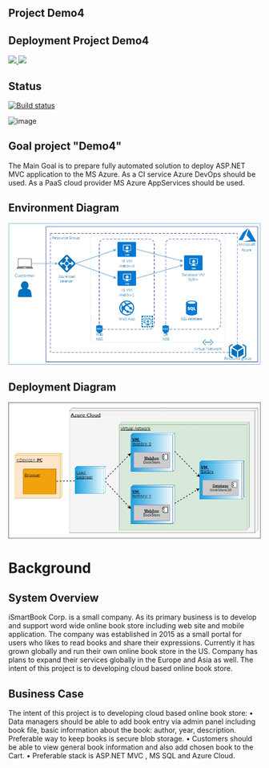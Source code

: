 ## Project Demo4


## Deployment Project Demo4
<a href="https://portal.azure.com/#create/Microsoft.Template/uri/https%3A%2F%2Fraw.githubusercontent.com%2Fvitalidn%2FDemo4%2Fmaster%2FARMTemplate%2Fazuredeploy.json" target="_blank">
    <img src="http://azuredeploy.net/deploybutton.png"/>
</a>
<a href="http://armviz.io/#/?load=https%3A%2F%2Fraw.githubusercontent.com%2Fvitalidn%2FDemo4%2Fmaster%2FARMTemplate%2Fazuredeploy.json" target="_blank"><img src="http://armviz.io/visualizebutton.png"/></a>


## Status

 [![Build status](https://dev.azure.com/Team1DP-157DevOps/Demo4/_apis/build/status/Demo4-Continuous%20Integration)](https://dev.azure.com/Team1DP-157DevOps/Demo4/_build/latest?definitionId=-1)

![image](https://vsrm.dev.azure.com/DP157DevOps/_apis/public/Release/badge/52752702-e31c-4a1b-9602-855eab975bfd/4/10) 



## Goal project "Demo4" 
The Main Goal is to prepare fully automated solution to deploy ASP.NET MVC application to the MS Azure. As a CI service Azure DevOps should be used. As a PaaS cloud provider MS Azure AppServices should be used.

## Environment Diagram
![image](https://github.com/vitalidn/Demo4.Team1.DP157/blob/master/images/01.jpg)

## Deployment Diagram
![image](https://github.com/vitalidn/Demo4.Team1.DP157/blob/master/images/02.jpg)



#	Background
##	System Overview
iSmartBook Corp. is a small company. As its primary business is to develop and support word wide online book store including web site and mobile application. 
The company was established in 2015 as a small portal for users who likes to read books and share their expressions. Currently it has grown globally and run their own online book store in the US. Company has plans to expand their services globally in the Europe and Asia as well.
The intent of this project is to developing cloud based online book store.
##	Business Case
The intent of this project is to developing cloud based online book store:
•	Data managers should be able to add book entry via admin panel including book file, basic information about the book: author, year, description. Preferable way to keep books is secure blob storage. 
•	Customers should be able to view general book information and also add chosen book to the Cart.
•	Preferable stack is ASP.NET MVC , MS SQL and Azure Cloud.




